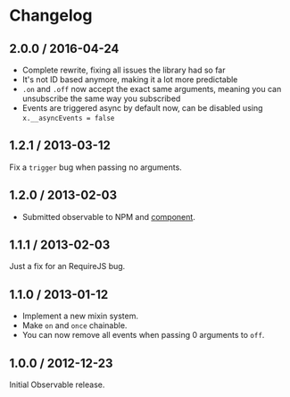 # Changelog

## 2.0.0 / 2016-04-24

- Complete rewrite, fixing all issues the library had so far
- It's not ID based anymore, making it a lot more predictable
- `.on` and `.off` now accept the exact same arguments, meaning you can
  unsubscribe the same way you subscribed
- Events are triggered async by default now, can be disabled using `x.__asyncEvents = false`

## 1.2.1 / 2013-03-12

Fix a `trigger` bug when passing no arguments.

## 1.2.0 / 2013-02-03

- Submitted observable to NPM and [component](https://github.com/component/component).

## 1.1.1 / 2013-02-03

Just a fix for an RequireJS bug.

## 1.1.0 / 2013-01-12

- Implement a new mixin system.
- Make `on` and `once` chainable.
- You can now remove all events when passing 0 arguments to `off`.

## 1.0.0 / 2012-12-23

Initial Observable release.
